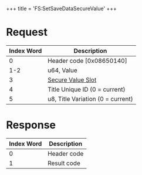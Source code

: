 +++
title = 'FS:SetSaveDataSecureValue'
+++

# Request

| Index Word | Description |
|----|----|
| 0 | Header code \[0x08650140\] |
| 1-2 | u64, Value |
| 3 | [Secure Value Slot](Filesystem_services#securevalueslot "wikilink") |
| 4 | Title Unique ID (0 = current) |
| 5 | u8, Title Variation (0 = current) |

# Response

| Index Word | Description |
|------------|-------------|
| 0          | Header code |
| 1          | Result code |
